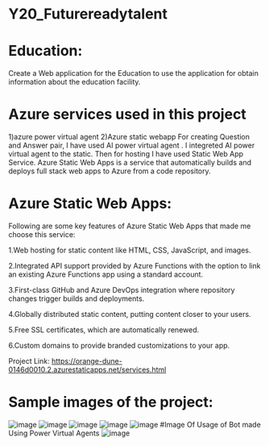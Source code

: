 # Y20_Futurereadytalent
# Education:
Create a Web application for the Education to use the application for obtain information about the education facility.
# Azure services used in this project
1)azure power virtual agent 2)Azure static webapp
For creating Question and Answer pair, I have used AI power virtual agent . I integreted AI power virtual agent to the static. Then for hosting I have used Static Web App Service. Azure Static Web Apps is a service that automatically builds and deploys full stack web apps to Azure from a code repository.
# Azure Static Web Apps:
Following are some key features of Azure Static Web Apps that made me choose this service:

1.Web hosting for static content like HTML, CSS, JavaScript, and images.

2.Integrated API support provided by Azure Functions with the option to link an existing Azure Functions app using a standard account.

3.First-class GitHub and Azure DevOps integration where repository changes trigger builds and deployments.

4.Globally distributed static content, putting content closer to your users.

5.Free SSL certificates, which are automatically renewed.

6.Custom domains to provide branded customizations to your app.

Project Link: https://orange-dune-0146d0010.2.azurestaticapps.net/services.html
# Sample images of the project:
![image](https://user-images.githubusercontent.com/95514435/203378710-8d42d69a-2480-4cae-bc55-6d53594274dc.png)
![image](https://user-images.githubusercontent.com/95514435/203378734-8c4368df-126d-40b2-b05d-79a16324aef9.png)
![image](https://user-images.githubusercontent.com/95514435/203378769-b6cb201f-2cc3-4636-bd4c-5604bae040b4.png)
![image](https://user-images.githubusercontent.com/95514435/203378816-c5bb788b-9574-4098-89aa-5d5fcfd637ec.png)
![image](https://user-images.githubusercontent.com/95514435/203378847-1eaa44cd-febb-4fd4-a7a8-6f74d3edba89.png)
#Image Of Usage of Bot made Using Power Virtual Agents
![image](https://user-images.githubusercontent.com/95514435/203382658-393dba4d-41a9-4f8c-a850-59583abc757a.png)



